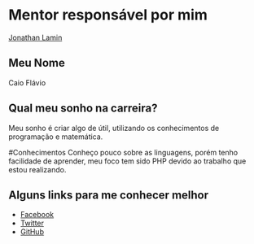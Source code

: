 # Mentor responsável por mim

[Jonathan Lamin](/profiles/mentors/profiles/jonathan_lamim.md)

## Meu Nome

Caio Flávio

## Qual meu sonho na carreira?

Meu sonho é criar algo de útil, utilizando os conhecimentos de programação e matemática.

#Conhecimentos
Conheço pouco sobre as linguagens, porém tenho facilidade de aprender, meu foco tem sido PHP devido ao trabalho que estou realizando.

## Alguns links para me conhecer melhor

- [Facebook](https://www.facebook.com/kaioflavioo)
- [Twitter](https://twitter.com/kaioflavio123)
- [GitHub](https://github.com/CaioFlavio)
